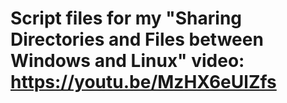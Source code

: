 # Script files for my "Sharing Directories and Files between Windows and Linux" video: https://youtu.be/MzHX6eUlZfs
